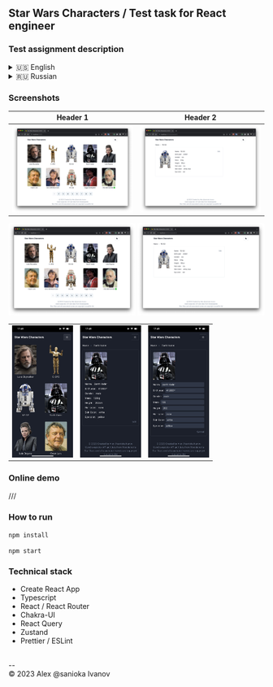 ## Star Wars Characters / Test task for React engineer 

### Test assignment description

<details><summary>🇺🇸 English</summary>
Using a third-party API as a data source (example: [Star Wars API](https://swapi.dev/)), implement a React SPA application consisting of two pages.

On the main page, display a list or cards of characters, add the ability to paginate to the list.
Implement a page with detailed information on the selected character.

Pros:

* Using TypeScript
* Neat layout
* Using a UI framework (Material, Ant, Bootstrap, etc.)

As an additional task:

* Use Redux/MobX/Zustand storage to work with data
* Edit character information locally, without sending to the server
* Write tests
</details>

<details><summary>🇷🇺 Russian</summary>

Используя стороннее API в качестве источника данных (пример: [Star Wars API](https://swapi.dev/) ), реализовать SPA
приложение React, состоящее из двух страниц.

На главной странице отобразить список или карточки персонажей, к списку добавить возможность пагинации.
Реализовать страницу с подробной информацией по выбранному персонажу.

Плюсы:

* Использование TypeScript
* Аккуратная верстка
* Использование UI фреймворка (Material, Ant, Bootstrap и т.п.)

В качестве дополнительного задания:

* Для работы с данными использовать хранилище Redux/MobX/Zustand
* Редактировать информацию о персонаже локально, без отправки на сервер
* Написать тесты

</details>

### Screenshots

| Header 1 | Header 2 |
| -------- | -------- |
|       <img src="https://raw.githubusercontent.com/sanioka/star-wars-api/main/screenshots/desktop/desktop-screen1.jpg" width="250" alt="App demo screenshot">   |       <img src="https://raw.githubusercontent.com/sanioka/star-wars-api/main/screenshots/desktop/desktop-screen2.jpg" width="250" alt="App demo screenshot">  |


<div>
    <img src="https://raw.githubusercontent.com/sanioka/star-wars-api/main/screenshots/desktop/desktop-screen1.jpg" width="250" alt="App demo screenshot">
    <img src="https://raw.githubusercontent.com/sanioka/star-wars-api/main/screenshots/desktop/desktop-screen2.jpg" width="250" alt="App demo screenshot">
</div>

<table style="border-collapse: collapse;">
  <tr style="border: none;">
    <td style="border: none;"> 
      <img src="https://raw.githubusercontent.com/sanioka/star-wars-api/main/screenshots/mobile/mobile-screen1.jpg" width="120" alt="App demo screenshot">
    </td>
    <td style="border: none;">
      <img src="https://raw.githubusercontent.com/sanioka/star-wars-api/main/screenshots/mobile/mobile-screen2.jpg" width="120" alt="App demo screenshot">
    </td>
    <td style="border: none;">
      <img src="https://raw.githubusercontent.com/sanioka/star-wars-api/main/screenshots/mobile/mobile-screen3.jpg" width="120" alt="App demo screenshot">
    </td>
  </tr>
</table>

### Online demo

///

### How to run

`npm install`

`npm start`

### Technical stack

* Create React App
* Typescript
* React / React Router
* Chakra-UI
* React Query
* Zustand
* Prettier / ESLint

<br>
--<br>
&copy; 2023 Alex @sanioka Ivanov

